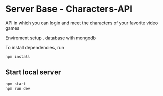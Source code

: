 # Server Base - Characters-API
API in which you can login and meet the characters of your favorite video games

Enviroment setup
. database with mongodb

To install dependencies, run 
``` bash
npm install
```

## Start local server
``` bash
npm start
npm run dev
```
